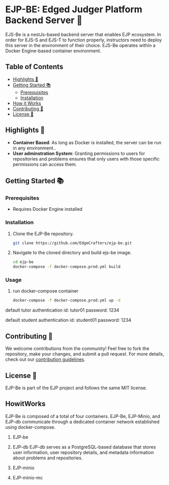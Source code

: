 # EJP-BE: Edged Judger Platform Backend Server 🍎

EJS-Be is a nestJs-based backend server that enables EJP ecosystem. In order for EJS-S and EJS-T to function properly, instructors need to deploy this server in the environment of their choice. EJS-Be operates within a Docker Engine-based container environment.

## Table of Contents

- [Highlights 🌟](#highlights-🌟)
- [Getting Started 📚](#getting-started-📚)
  - [Prerequisites](#prerequisites)
  - [Installation](#installation)
- [How it Works](#HowitWorks)
- [Contributing 🤝](#contributing-🤝)
- [License 📄](#license-📄)

## Highlights 🌟

- **Container Based**: As long as Docker is installed, the server can be run in any environment..
- **User adminstration System**: Granting permissions to users for repositories and problems ensures that only users with those specific permissions can access them.

## Getting Started 📚

### Prerequisites

- Requires Docker Engine installed

### Installation

1. Clone the EJP-Be repository.
   ```bash
   git clone https://github.com/EdgeCrafters/ejp-be.git
   ```
2. Navigate to the cloned directory and build ejs-be image.
   ```bash
   cd ejp-be
   docker-compose -f docker-compose.prod.yml build
   ```

### Usage

1. run docker-compose container
   ```bash
   docker-compose -f docker-compose.prod.yml up -d
   ```

default tutor authentication
id: tutor01
password: 1234

default student authentication
id: student01
password: 1234

## Contributing 🤝

We welcome contributions from the community! Feel free to fork the repository, make your changes, and submit a pull request. For more details, check out our [contribution guidelines](#).

## License 📄

EJP-Be is part of the EJP project and follows the same MIT license.

## HowitWorks

EJP-Be is composed of a total of four containers. EJP-Be, EJP-Minio, and EJP-db communicate through a dedicated container network established using docker-compose.

1. EJP-be
2. EJP-db
   EJP-db serves as a PostgreSQL-based database that stores user information, user repository details, and metadata information about problems and repositories.
3. EJP-minio

4. EJP-minio-mc
